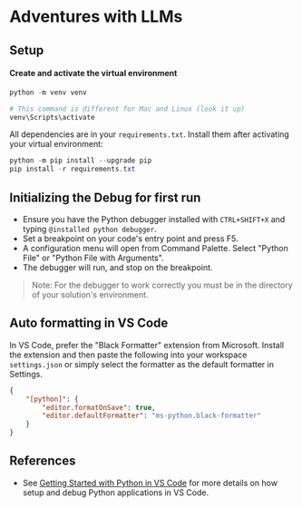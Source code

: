 # Adventures with LLMs

## Setup

#### Create and activate the virtual environment

```powershell
python -m venv venv

# This command is different for Mac and Linux (look it up)
venv\Scripts\activate
```

All dependencies are in your `requirements.txt`. Install them after activating your virtual environment:

```powershell
python -m pip install --upgrade pip
pip install -r requirements.txt
```

## Initializing the Debug for first run

- Ensure you have the Python debugger installed with `CTRL+SHIFT+X` and typing `@installed python debugger`.
- Set a breakpoint on your code's entry point and press F5.
- A configuration menu will open from Command Palette. Select "Python File" or "Python File with Arguments".
- The debugger will run, and stop on the breakpoint.

> Note: For the debugger to work correctly you must be in the directory of your solution's environment.

## Auto formatting in VS Code

In VS Code, prefer the "Black Formatter" extension from Microsoft. Install the extension and then paste the following into your workspace `settings.json` or simply select the formatter as the default formatter in Settings.

```json
{
    "[python]": {
        "editor.formatOnSave": true,
        "editor.defaultFormatter": "ms-python.black-formatter"
    }
}
```

## References

- See [Getting Started with Python in VS Code](https://code.visualstudio.com/docs/python/python-tutorial) for more details on how setup and debug Python applications in VS Code.
